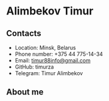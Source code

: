 # Alimbekov Timur
## Contacts
* Location: Minsk, Belarus
* Phone number: +375 44 775-14-34
* Email: timur88info@gmail.com
* GitHub: timurza
* Telegram: Timur Alimbekov
## About me


